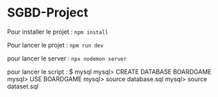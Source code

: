 # SGBD-Project

Pour installer le projet : 
<code>npm install</code>

Pour lancer le projet :
<code>npm run dev</code>

pour lancer le server : 
<code>npx nodemon server </code>


pour lancer le script : 
    $  mysql
mysql> CREATE DATABASE BOARDGAME
mysql> USE BOARDGAME
mysql> source database.sql
mysql> source dataset.sql

